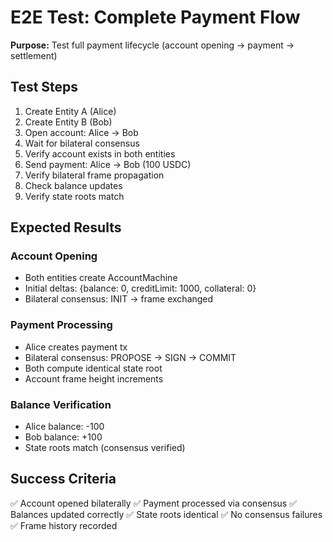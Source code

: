 # E2E Test: Complete Payment Flow

**Purpose:** Test full payment lifecycle (account opening → payment → settlement)

## Test Steps

1. Create Entity A (Alice)
2. Create Entity B (Bob)
3. Open account: Alice → Bob
4. Wait for bilateral consensus
5. Verify account exists in both entities
6. Send payment: Alice → Bob (100 USDC)
7. Verify bilateral frame propagation
8. Check balance updates
9. Verify state roots match

## Expected Results

### Account Opening
- Both entities create AccountMachine
- Initial deltas: {balance: 0, creditLimit: 1000, collateral: 0}
- Bilateral consensus: INIT → frame exchanged

### Payment Processing
- Alice creates payment tx
- Bilateral consensus: PROPOSE → SIGN → COMMIT
- Both compute identical state root
- Account frame height increments

### Balance Verification
- Alice balance: -100
- Bob balance: +100
- State roots match (consensus verified)

## Success Criteria

✅ Account opened bilaterally
✅ Payment processed via consensus
✅ Balances updated correctly
✅ State roots identical
✅ No consensus failures
✅ Frame history recorded
